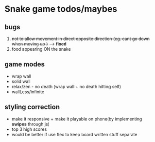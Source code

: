 # Snake game todos/maybes

## bugs
1. ~~not to allow movement in direct opposite direction (eg. cant go down when moving up )~~ --> **fixed**
2. food appearing ON the snake

## game modes
- wrap wall
- solid wall
- relax/zen - no death (wrap wall + no death hitting self)
- wallLess/infinite


## styling correction 
- make it responsive + make it playable on phone(by implementing **swipes** through js)
- top 3 high scores
- would be better if use flex to keep board written stuff separate
